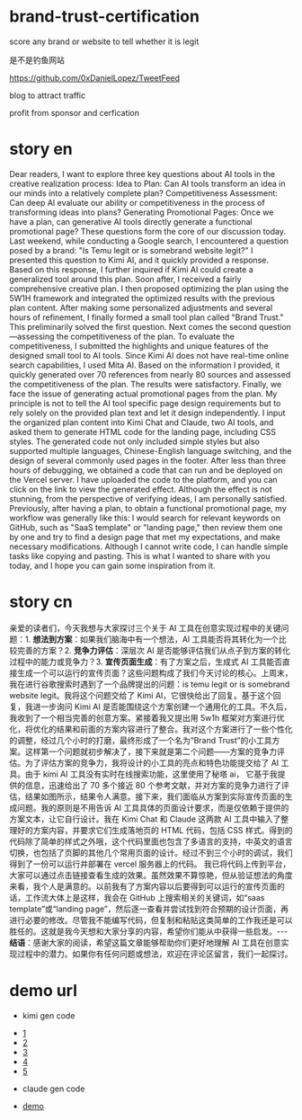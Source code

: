 # brand-trust-certification

score any brand or website to tell whether it is legit

是不是钓鱼网站

https://github.com/0xDanielLopez/TweetFeed



blog to attract traffic

profit from sponsor and cerfication 

# story en

Dear readers,
I want to explore three key questions about AI tools in the creative realization process:
Idea to Plan: Can AI tools transform an idea in our minds into a relatively complete plan?
Competitiveness Assessment: Can deep AI evaluate our ability or competitiveness in the process of transforming ideas into plans?
Generating Promotional Pages: Once we have a plan, can generative AI tools directly generate a functional promotional page?
These questions form the core of our discussion today. Last weekend, while conducting a Google search, I encountered a question posed by a brand: "Is Temu legit or is somebrand website legit?" I presented this question to Kimi AI, and it quickly provided a response. Based on this response, I further inquired if Kimi AI could create a generalized tool around this plan. Soon after, I received a fairly comprehensive creative plan.
I then proposed optimizing the plan using the 5W1H framework and integrated the optimized results with the previous plan content. After making some personalized adjustments and several hours of refinement, I finally formed a small tool plan called "Brand Trust." This preliminarily solved the first question.
Next comes the second question—assessing the competitiveness of the plan. To evaluate the competitiveness, I submitted the highlights and unique features of the designed small tool to AI tools. Since Kimi AI does not have real-time online search capabilities, I used Mita AI. Based on the information I provided, it quickly generated over 70 references from nearly 80 sources and assessed the competitiveness of the plan. The results were satisfactory.
Finally, we face the issue of generating actual promotional pages from the plan. My principle is not to tell the AI tool specific page design requirements but to rely solely on the provided plan text and let it design independently. I input the organized plan content into Kimi Chat and Claude, two AI tools, and asked them to generate HTML code for the landing page, including CSS styles. The generated code not only included simple styles but also supported multiple languages, Chinese-English language switching, and the design of several commonly used pages in the footer.
After less than three hours of debugging, we obtained a code that can run and be deployed on the Vercel server. I have uploaded the code to the platform, and you can click on the link to view the generated effect. Although the effect is not stunning, from the perspective of verifying ideas, I am personally satisfied.
Previously, after having a plan, to obtain a functional promotional page, my workflow was generally like this: I would search for relevant keywords on GitHub, such as "SaaS template" or "landing page," then review them one by one and try to find a design page that met my expectations, and make necessary modifications. Although I cannot write code, I can handle simple tasks like copying and pasting.
This is what I wanted to share with you today, and I hope you can gain some inspiration from it.

# story cn

亲爱的读者们，今天我想与大家探讨三个关于 AI 工具在创意实现过程中的关键问题：1. **想法到方案**：如果我们脑海中有一个想法，AI 工具能否将其转化为一个比较完善的方案？2. **竞争力评估**：深层次 AI 是否能够评估我们从点子到方案的转化过程中的能力或竞争力？3. **宣传页面生成**：有了方案之后，生成式 AI 工具能否直接生成一个可以运行的宣传页面？这些问题构成了我们今天讨论的核心。上周末，我在进行谷歌搜索时遇到了一个品牌提出的问题：is temu legit or is somebrand website legit。我将这个问题交给了 Kimi AI，它很快给出了回复。基于这个回复，我进一步询问 Kimi AI 是否能围绕这个方案创建一个通用化的工具。不久后，我收到了一个相当完善的创意方案。紧接着我又提出用 5w1h 框架对方案进行优化，将优化的结果和前面的方案内容进行了整合。我对这个方案进行了一些个性化的调整，经过几个小时的打磨，最终形成了一个名为“Brand Trust”的小工具方案。这样第一个问题就初步解决了，接下来就是第二个问题——方案的竞争力评估。为了评估方案的竞争力，我将设计的小工具的亮点和特色功能提交给了 AI 工具。由于 kimi AI 工具没有实时在线搜索功能，这里使用了秘塔 ai， 它基于我提供的信息，迅速给出了 70 多个接近 80 个参考文献，并对方案的竞争力进行了评估，结果如图所示，结果令人满意。接下来，我们面临从方案到实际宣传页面的生成问题。我的原则是不用告诉 AI 工具具体的页面设计要求，而是仅依赖于提供的方案文本，让它自行设计。我在 Kimi Chat 和 Claude 这两款 AI 工具中输入了整理好的方案内容，并要求它们生成落地页的 HTML 代码，包括 CSS 样式。得到的代码除了简单的样式之外哦，这个代码里面也包含了多语言的支持，中英文的语言切换，也包括了页脚的其他几个常用页面的设计。经过不到三个小时的调试，我们得到了一份可以运行并部署在 vercel 服务器上的代码。 我已将代码上传到平台，大家可以通过点击链接查看生成的效果。虽然效果不算惊艳，但从验证想法的角度来看，我个人是满意的。以前我有了方案内容以后要得到可以运行的宣传页面的话，工作流大体上是这样，我会在 GitHub 上搜索相关的关键词，如“saas template”或“landing page”，然后逐一查看并尝试找到符合预期的设计页面，再进行必要的修改。尽管我不能编写代码，但复制和粘贴这类简单的工作我还是可以胜任的。这就是我今天想和大家分享的内容，希望你们能从中获得一些启发。---**结语**：感谢大家的阅读，希望这篇文章能够帮助你们更好地理解 AI 工具在创意实现过程中的潜力。如果你有任何问题或想法，欢迎在评论区留言，我们一起探讨。

# demo url

- kimi gen code

* [1](https://wanghaisheng.github.io/brand-trust-certification/brandtrust.html)
* [2](https://wanghaisheng.github.io/brand-trust-certification/brandtrust-v2.html)
* [3](https://wanghaisheng.github.io/brand-trust-certification/brandtrust-v3.html)
* [4](https://wanghaisheng.github.io/brand-trust-certification/brandtrust-v4.html)
* [5](https://wanghaisheng.github.io/brand-trust-certification/brandtrust-v5.html)

- claude gen code

* [demo](https://brand-trust-certification.vercel.app/)
